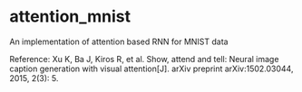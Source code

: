 # attention_mnist
An implementation of attention based RNN for MNIST data

Reference: 
Xu K, Ba J, Kiros R, et al. Show, attend and tell: Neural image caption generation with visual attention[J]. arXiv preprint arXiv:1502.03044, 2015, 2(3): 5.
